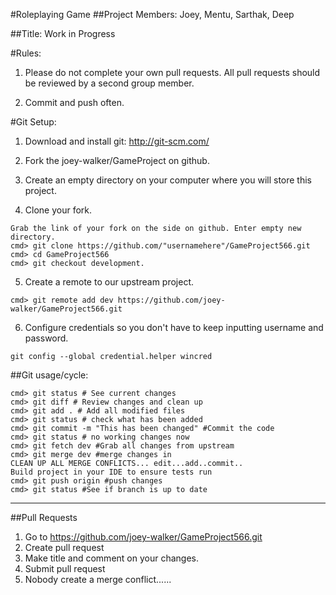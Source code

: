#Roleplaying Game
##Project Members: Joey, Mentu, Sarthak, Deep

##Title: Work in Progress

#Rules:

1. Please do not complete your own pull requests.  All pull requests should be reviewed by a second group member.

2. Commit and push often.

#Git Setup:

1. Download and install git: http://git-scm.com/

2. Fork the joey-walker/GameProject on github.

3. Create an empty directory on your computer where you will store this project.

4. Clone your fork.

``` 
Grab the link of your fork on the side on github. Enter empty new directory.
cmd> git clone https://github.com/"usernamehere"/GameProject566.git
cmd> cd GameProject566
cmd> git checkout development.
```

5. Create a remote to our upstream project.

```cmd> git remote add dev https://github.com/joey-walker/GameProject566.git ```

6. Configure credentials so you don't have to keep inputting username and password.

```git config --global credential.helper wincred```

##Git usage/cycle:

```
cmd> git status # See current changes
cmd> git diff # Review changes and clean up
cmd> git add . # Add all modified files
cmd> git status # check what has been added
cmd> git commit -m "This has been changed" #Commit the code
cmd> git status # no working changes now
cmd> git fetch dev #Grab all changes from upstream
cmd> git merge dev #merge changes in
CLEAN UP ALL MERGE CONFLICTS... edit...add..commit..
Build project in your IDE to ensure tests run
cmd> git push origin #push changes
cmd> git status #See if branch is up to date
```
____________________________

##Pull Requests

1. Go to https://github.com/joey-walker/GameProject566.git
2. Create pull request
3. Make title and comment on your changes.
4. Submit pull request
5. Nobody create a merge conflict......

